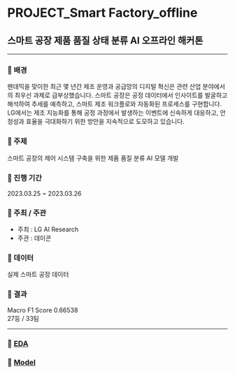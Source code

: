 # PROJECT_Smart Factory_offline
## 스마트 공장 제품 품질 상태 분류 AI 오프라인 해커톤
  
  
---
  
  
### :star2: 배경
팬데믹을 맞이한 최근 몇 년간 제조 운영과 공급망의 디지털 혁신은 관련 산업 분야에서의 최우선 과제로 급부상했습니다.
스마트 공장은 공정 데이터에서 인사이트를 발굴하고 해석하여 추세를 예측하고, 스마트 제조 워크플로와 자동화된 프로세스를 구현합니다.
LG에서는 제조 지능화를 통해 공정 과정에서 발생하는 이벤트에 신속하게 대응하고, 안정성과 효율을 극대화하기 위한 방안을 지속적으로 도모하고 있습니다.


### :star2: 주제
스마트 공장의 제어 시스템 구축을 위한 제품 품질 분류 AI 모델 개발


### :star2: 진행 기간
2023.03.25 ~ 2023.03.26

### :star2: 주최 / 주관
- 주최 : LG AI Research
- 주관 : 데이콘

### :star2: 데이터
실제 스마트 공장 데이터


### :star2: 결과
Macro F1 Score 0.66538  
27등 / 33팀


---
  
  
### :star2: [EDA](https://github.com/channmilee/PROJECT/blob/master/%5BPROJECT%5D_Smart_Factory_offline/LGAimers_offline_EDA.ipynb)
 

### :star2: [Model](https://github.com/channmilee/PROJECT/blob/master/%5BPROJECT%5D_Smart_Factory_offline/LGAimers_offline_%EC%B5%9C%EC%A2%85%20%EC%BD%94%EB%93%9C.ipynb)


